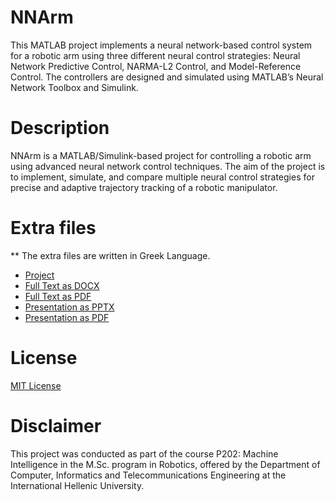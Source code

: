 # NNArm

This MATLAB project implements a neural network-based control system for a robotic arm using three different neural control strategies: Neural Network Predictive Control, NARMA-L2 Control, and Model-Reference Control. The controllers are designed and simulated using MATLAB’s Neural Network Toolbox and Simulink.

# Description

NNArm is a MATLAB/Simulink-based project for controlling a robotic arm using advanced neural network control techniques. The aim of the project is to implement, simulate, and compare multiple neural control strategies for precise and adaptive trajectory tracking of a robotic manipulator.

# Extra files
** The extra files are written in Greek Language.
* [Project](./assets/Project.pdf)
* [Full Text as DOCX](./assets/Ρ202%20-%20NNArm.docx)
* [Full Text as PDF](./assets/Ρ202%20-%20NNArm.pdf)
* [Presentation as PPTX](./assets/Ρ202%20-%20NNArm%20-%20Presentation.pptx)
* [Presentation as PDF](./assets/Ρ202%20-%20NNArm%20-%20Presentation.pdf)

# License

[MIT License](./LICENSE)

# Disclaimer

This project was conducted as part of the course Ρ202: Machine Intelligence in the M.Sc. program in Robotics, offered by the
Department of Computer, Informatics and Telecommunications Engineering at the International Hellenic University.